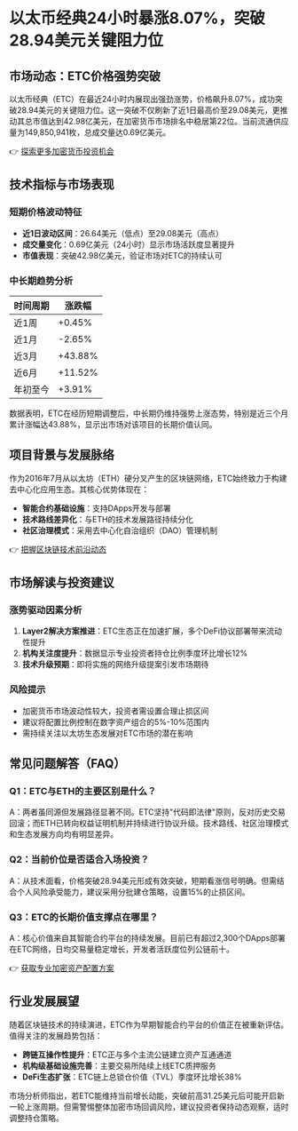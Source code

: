 # 以太币经典24小时暴涨8.07%，突破28.94美元关键阻力位

## 市场动态：ETC价格强势突破

以太币经典（ETC）在最近24小时内展现出强劲涨势，价格飙升8.07%，成功突破28.94美元的关键阻力位。这一突破不仅刷新了近1日最高价至29.08美元，更推动其总市值达到42.98亿美元，在加密货币市场排名中稳居第22位。当前流通供应量为149,850,941枚，总成交量达0.69亿美元。

👉 [探索更多加密货币投资机会](https://bit.ly/okx_welcome)

## 技术指标与市场表现

### 短期价格波动特征
- **近1日波动区间**：26.64美元（低点）至29.08美元（高点）
- **成交量变化**：0.69亿美元（24小时）显示市场活跃度显著提升
- **市值表现**：突破42.98亿美元，验证市场对ETC的持续认可

### 中长期趋势分析
| 时间周期 | 涨跌幅 |
|----------|--------|
| 近1周    | +0.45% |
| 近1月    | -2.65% |
| 近3月    | +43.88%|
| 近6月    | +11.52%|
| 年初至今 | +3.91% |

数据表明，ETC在经历短期调整后，中长期仍维持强势上涨态势，特别是近三个月累计涨幅达43.88%，显示出市场对该项目的长期价值认同。

## 项目背景与发展脉络

作为2016年7月从以太坊（ETH）硬分叉产生的区块链网络，ETC始终致力于构建去中心化应用生态。其核心优势体现在：
- **智能合约基础设施**：支持DApps开发与部署
- **技术路线差异化**：与ETH的技术发展路径持续分化
- **社区治理模式**：采用去中心化自治组织（DAO）管理机制

👉 [把握区块链技术前沿动态](https://bit.ly/okx_welcome)

## 市场解读与投资建议

### 涨势驱动因素分析
1. **Layer2解决方案推进**：ETC生态正在加速扩展，多个DeFi协议部署带来流动性提升
2. **机构关注度提升**：数据显示专业投资者持仓比例季度环比增长12%
3. **技术升级预期**：即将实施的网络升级提案引发市场期待

### 风险提示
- 加密货币市场波动性较大，投资者需设置合理止损区间
- 建议将配置比例控制在数字资产组合的5%-10%范围内
- 需持续关注以太坊生态发展对ETC市场的潜在影响

## 常见问题解答（FAQ）

### Q1：ETC与ETH的主要区别是什么？
A：两者虽同源但发展路径显著不同。ETC坚持"代码即法律"原则，反对历史交易回滚；而ETH已转向权益证明机制并持续进行协议升级。技术路线、社区治理模式和生态发展方向均有明显差异。

### Q2：当前价位是否适合入场投资？
A：从技术面看，价格突破28.94美元形成有效突破，短期看涨信号明确。但需结合个人风险承受能力，建议采用分批建仓策略，设置15%的止损区间。

### Q3：ETC的长期价值支撑点在哪里？
A：核心价值来自其智能合约平台的持续发展。目前已有超过2,300个DApps部署在ETC网络，日均交易量稳定增长，开发者活跃度位列公链前十。

👉 [获取专业加密资产配置方案](https://bit.ly/okx_welcome)

## 行业发展展望

随着区块链技术的持续演进，ETC作为早期智能合约平台的价值正在被重新评估。值得关注的发展趋势包括：
- **跨链互操作性提升**：ETC正与多个主流公链建立资产互通通道
- **机构级基础设施完善**：主要交易所陆续上线ETC质押服务
- **DeFi生态扩张**：ETC链上总锁仓价值（TVL）季度环比增长38%

市场分析师指出，若ETC能维持当前增长动能，突破前高31.25美元后可能开启新一轮上涨周期。但需警惕整体加密市场回调风险，建议投资者保持动态观察，适时调整持仓策略。